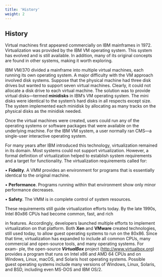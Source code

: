 ```yaml
---
title: 'History'
weight: 2
---
```


## History

Virtual machines first appeared commercially on IBM mainframes in 1972. Virtualization was provided by the IBM VM operating system. This system has evolved and is still available. In addition, many of its original concepts are found in other systems, making it worth exploring.  


IBM VM/370 divided a mainframe into multiple virtual machines, each running its own operating system. A major difficulty with the VM approach involved disk systems. Suppose that the physical machine had three disk drives but wanted to support seven virtual machines. Clearly, it could not allocate a disk drive to each virtual machine. The solution was to provide virtual disks—termed **minidisks** in IBM’s VM operating system. The mini disks were identical to the system’s hard disks in all respects except size. The system implemented each minidisk by allocating as many tracks on the physical disks as the minidisk needed.

Once the virtual machines were created, users could run any of the operating systems or software packages that were available on the underlying machine. For the IBM VM system, a user normally ran CMS—a single-user interactive operating system.

For many years after IBM introduced this technology, virtualization remained in its domain. Most systems could not support virtualization. However, a formal definition of virtualization helped to establish system requirements and a target for functionality. The virtualization requirements called for:

• **Fidelity**. A VMM provides an environment for programs that is essentially identical to the original machine.

• **Performance**. Programs running within that environment show only minor performance decreases.

• **Safety**. The VMM is in complete control of system resources.

These requirements still guide virtualization efforts today. By the late 1990s, Intel 80x86 CPUs had become common, fast, and rich

in features. Accordingly, developers launched multiple efforts to implement virtualization on that platform. Both **Xen** and **VMware** created technologies, still used today, to allow guest operating systems to run on the 80x86. Since that time, virtualization has expanded to include all common CPUs, many commercial and open-source tools, and many operating systems. For exam- ple, the open-source **_VirtualBox_** project (http://www.virtualbox.org) provides a program that runs on Intel x86 and AMD 64 CPUs and on Windows, Linux, macOS, and Solaris host operating systems. Possible guest operating systems include many versions of Windows, Linux, Solaris, and BSD, including even MS-DOS and IBM OS/2.
